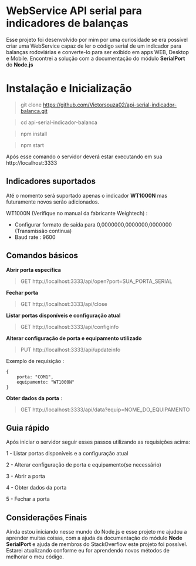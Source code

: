 ﻿# WebService API serial para indicadores de balanças

Esse projeto foi desenvolvido por mim por uma curiosidade se era possível criar uma WebService capaz de ler o código serial de um indicador para balanças rodoviárias e converte-lo para ser exibido em apps WEB, Desktop e Mobile.  Encontrei a solução com a documentação do módulo **SerialPort** do **Node.js**


# Instalação e Inicialização

> git clone https://github.com/Victorsouza02/api-serial-indicador-balanca.git

> cd api-serial-indicador-balanca

> npm install

> npm start

Após esse comando o servidor deverá estar executando em sua http://localhost:3333

## Indicadores suportados
Até o momento será suportado apenas o indicador **WT1000N** mas futuramente novos serão adicionados.

WT1000N (Verifique no manual da fabricante Weightech) :
- Configurar formato de saída para 0,0000000,0000000,0000000 (Transmissão continua)
- Baud rate : 9600

## Comandos básicos

**Abrir porta específica**
> GET http://localhost:3333/api/open?port=SUA_PORTA_SERIAL

**Fechar porta**
>GET http://localhost:3333/api/close

**Listar portas disponíveis e configuração atual**
> GET http://localhost:3333/api/configinfo

**Alterar configuração de porta e equipamento utilizado**
> PUT http://localhost:3333/api/updateinfo

Exemplo de requisição :

````
{
	porta: "COM1",
	equipamento: "WT1000N"
}
````
**Obter dados da porta** :
> GET http://localhost:3333/api/data?equip=NOME_DO_EQUIPAMENTO

## Guia rápido

Após iniciar o servidor seguir esses passos utilizando as requisições acima:

1 - Listar portas disponíveis e a configuração atual

2 - Alterar configuração de porta e equipamento(se necessário)

3 - Abrir a porta

4 - Obter dados da porta

5 - Fechar a porta



## Considerações Finais

Ainda estou iniciando nesse mundo do Node.js e esse projeto me ajudou a aprender muitas coisas, com a ajuda da documentação do módulo **Node SerialPort** e ajuda de membros do StackOverflow este projeto foi possível. Estarei atualizando conforme eu for aprendendo novos métodos de melhorar o meu código.
